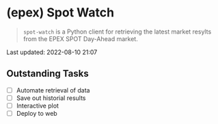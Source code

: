 # (epex) Spot Watch
> `spot-watch` is a Python client for retrieving the latest market resylts from the EPEX SPOT Day-Ahead market.

Last updated: 2022-08-10 21:07

## Outstanding Tasks
- [ ] Automate retrieval of data
- [ ] Save out historial results
- [ ] Interactive plot
- [ ] Deploy to web